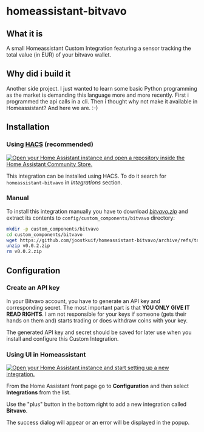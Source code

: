 # homeassistant-bitvavo

## What it is
A small Homeassistant Custom Integration featuring a sensor tracking the total value (in EUR) of your bitvavo wallet.

## Why did i build it
Another side project. I just wanted to learn some basic Python programming as the market is demanding this language more and more recently. First i programmed the api calls in a cli. Then i thought why not make it available in Homeassistant? And here we are. :-)

## Installation

### Using [HACS](https://hacs.xyz/) (recommended)

[![Open your Home Assistant instance and open a repository inside the Home Assistant Community Store.](https://my.home-assistant.io/badges/hacs_repository.svg)](https://my.home-assistant.io/redirect/hacs_repository/?owner=joostkuif&repository=homeassistant-bitvavo&category=Integration)

This integration can be installed using HACS.
To do it search for `homeassistant-bitvavo` in *Integrations* section.

### Manual

To install this integration manually you have to download [*bitvavo.zip*](https://github.com/joostkuif/homeassistant-bitvavo/archive/refs/tags/v0.0.2.zip) and extract its contents to `config/custom_components/bitvavo` directory:
```bash
mkdir -p custom_components/bitvavo
cd custom_components/bitvavo
wget https://github.com/joostkuif/homeassistant-bitvavo/archive/refs/tags/v0.0.2.zip
unzip v0.0.2.zip
rm v0.0.2.zip
```

## Configuration

### Create an API key
In your Bitvavo account, you have to generate an API key and corresponding secret. The most important part is that
<b>YOU ONLY GIVE IT READ RIGHTS</b>.
I am not responsible for your keys if someone (gets their hands on them and) starts trading or does withdraw coins with your key.

The generated API key and secret should be saved for later use when you install and configure this Custom Integration.

### Using UI in Homeassistant

[![Open your Home Assistant instance and start setting up a new integration.](https://my.home-assistant.io/badges/config_flow_start.svg)](https://my.home-assistant.io/redirect/config_flow_start/?domain=bitvavo)

From the Home Assistant front page go to **Configuration** and then select **Integrations** from the list.

Use the "plus" button in the bottom right to add a new integration called **Bitvavo**.

The success dialog will appear or an error will be displayed in the popup.

